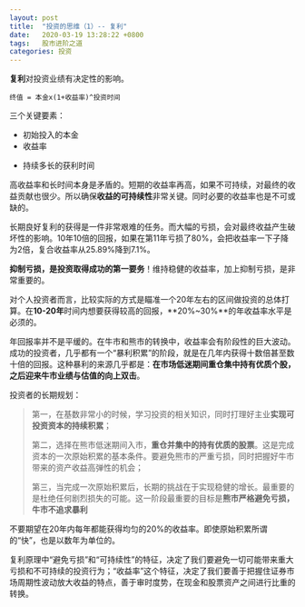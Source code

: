 ```yaml
---
layout: post
title:  "投资的思维（1）-- 复利"
date:   2020-03-19 13:28:22 +0800
tags:   股市进阶之道
categories: 投资
---
```


**复利**对投资业绩有决定性的影响。

    终值 = 本金x(1+收益率)^投资时间

三个关键要素：
+ 初始投入的本金
+ 收益率
* 持续多长的获利时间

高收益率和长时间本身是矛盾的。短期的收益率再高，如果不可持续，对最终的收益贡献也很少。所以确保**收益的可持续性**非常关键。同时必要的收益率也是不可或缺的。

长期良好复利的获得是一件非常艰难的任务。而大幅的亏损，会对最终收益产生破坏性的影响。10年10倍的回报，如果在第11年亏损了80%，会把收益率一下子降为2倍，复合收益率从25.89%降到7.1%。

**抑制亏损，是投资取得成功的第一要务**！维持稳健的收益率，加上抑制亏损，是非常重要的。

对个人投资者而言，比较实际的方式是瞄准一个20年左右的区间做投资的总体打算。在**10-20年**时间内想要获得较高的回报，**20%~30%**的年收益率水平是必须的。

年回报率并不是平缓的。在牛市和熊市的转换中，收益率会有阶段性的巨大波动。成功的投资者，几乎都有一个“暴利积累”的阶段，就是在几年内获得十数倍甚至数十倍的回报。这种暴利的来源几乎都是：**在市场低迷期间重仓集中持有优质个股，之后迎来牛市业绩与估值的向上双击**。

投资者的长期规划：

> 第一，在基数非常小的时候，学习投资的相关知识，同时打理好主业**实现可投资资本的持续积累**；
>
> 第二，选择在熊市低迷期间入市，**重仓并集中的持有优质的股票**。这是完成资本的一次原始积累的基本条件。要避免熊市的严重亏损，同时把握好牛市带来的资产收益高弹性的机会；
>
> 第三，当完成一次原始积累后，长期的挑战在于实现稳健的增长。最重要的是杜绝任何剧烈损失的可能。这一阶段最重要的目标是**熊市严格避免亏损，牛市不追求暴利**

不要期望在20年内每年都能获得均匀的20%的收益率。即使原始积累所谓的“快”，也是以数年为单位的。

复利原理中“避免亏损”和“可持续性”的特征，决定了我们要避免一切可能带来重大亏损和不可持续的投资行为；“收益率”这个特征，决定了我们要善于把握住证券市场周期性波动放大收益的特点，善于审时度势，在现金和股票资产之间进行比重的转换。